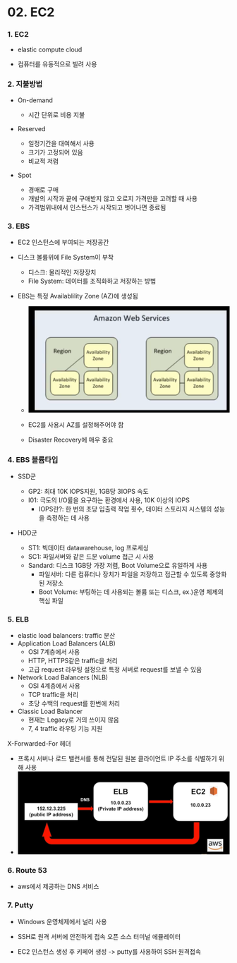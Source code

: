 # 02. EC2

### 1. EC2

- elastic compute cloud

- 컴퓨터를 유동적으로 빌려 사용



### 2. 지불방법

- On-demand
  - 시간 단위로 비용 지불
- Reserved
  - 일정기간을 대여해서 사용
  - 크기가 고정되어 있음
  - 비교적 저렴

- Spot
  - 경매로 구매
  - 개발의 시작과 끝에 구애받지 않고 오로지 가격만을 고려할 때 사용
  - 가격범위내에서 인스턴스가 시작되고 벗어나면 종료됨



### 3. EBS

- EC2 인스턴스에 부여되는 저장공간

- 디스크 볼륨위에 File System이 부착

  - 디스크: 물리적인 저장장치
  - File System: 데이터를 조직화하고 저장하는 방법

- EBS는 특정 Availablility Zone (AZ)에 생성됨

  - ![image-20240612221633595](img/image-20240612221633595.png)

  - EC2를 사용시 AZ를 설정해주어야 함
  - Disaster Recovery에 매우 중요



### 4. EBS 볼륨타입

- SSD군
  - GP2: 최대 10K IOPS지원, 1GB당 3IOPS 속도
  - I01: 극도의 I/O률을 요구하는 환경에서 사용, 10K 이상의 IOPS
    - IOPS란?: 한 번의 초당 입출력 작업 횟수, 데이터 스토리지 시스템의 성능을 측정하는 데 사용

- HDD군
  - ST1: 빅데이터 datawarehouse, log 프로세싱
  - SC1: 파일서버와 같은 드문 volume 접근 시 사용
  - Sandard: 디스크 1GB당 가장 저렴, Boot Volume으로 유일하게 사용
    - 파일서버: 다른 컴퓨터나 장치가 파일을 저장하고 접근할 수 있도록 중앙화된 저장소
    - Boot Volume: 부팅하는 데 사용되는 볼륨 또는 디스크, ex.)운영 체제의 핵심 파일



### 5. ELB

- elastic load balancers: traffic 분산
- Application Load Balancers (ALB)
  - OSI 7계층에서 사용
  - HTTP, HTTPS같은 traffic을 처리
  - 고급 request 라우팅 설정으로 특정 서버로 request를 보낼 수 있음
- Network Load Balancers (NLB)
  - OSI 4계층에서 사용
  - TCP traffic을 처리
  - 초당 수백의 request를 한번에 처리
- Classic Load Balancer
  - 현재는 Legacy로 거의 쓰이지 않음
  - 7, 4 traffic 라우팅 기능 지원



X-Forwarded-For 헤더

- 프록시 서버나 로드 밸런서를 통해 전달된 원본 클라이언트 IP 주소를 식별하기 위해 사용
- ![image-20240613013950359](img/image-20240613013950359.png)



### 6. Route 53

- aws에서 제공하는 DNS 서비스



### 7. Putty

- Windows 운영체제에서 널리 사용
- SSH로 원격 서버에 안전하게 접속 오픈 소스 터미널 에뮬레이터

- EC2 인스턴스 생성 후 키페어 생성 -> putty를 사용하여 SSH 원격접속
